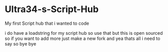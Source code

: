 # Ultra34-s-Script-Hub
My first Script hub that i wanted to code

i do have a loadstring for my script hub so use that but this is open sourced so if you want to add more just make a new fork and yea thats all i need to say so bye bye

